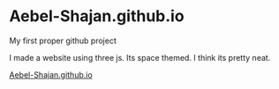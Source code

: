 # Aebel-Shajan.github.io
My first proper github project

I made a website using three js. Its space themed. I think its pretty neat.

[Aebel-Shajan.github.io](https://aebel-shajan.github.io/)
